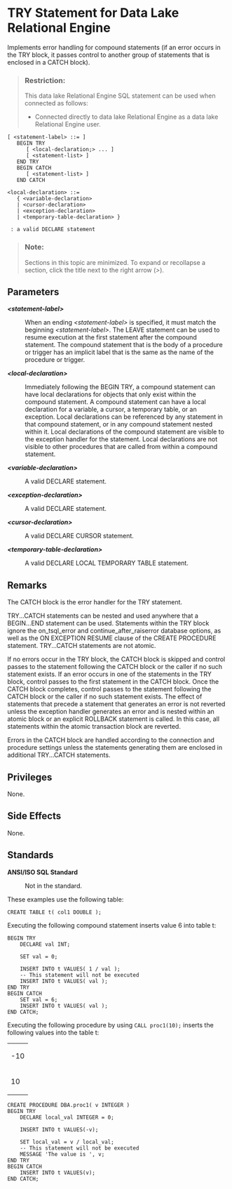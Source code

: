 <!-- loio817faa4f6ce210149928aea666aaa42d -->

# TRY Statement for Data Lake Relational Engine

Implements error handling for compound statements \(if an error occurs in the TRY block, it passes control to another group of statements that is enclosed in a CATCH block\).



> ### Restriction:  
> This data lake Relational Engine SQL statement can be used when connected as follows:
> 
> -   Connected directly to data lake Relational Engine as a data lake Relational Engine user.



```
[ <statement-label> ::= ]
   BEGIN TRY
      [ <local-declaration;> ... ]
      [ <statement-list> ]
   END TRY
   BEGIN CATCH
      [ <statement-list> ]
   END CATCH
```

```
<local-declaration> ::=
   { <variable-declaration>
   | <cursor-declaration>
   | <exception-declaration>
   | <temporary-table-declaration> }
```

```
 : a valid DECLARE statement
```



> ### Note:  
> Sections in this topic are minimized. To expand or recollapse a section, click the title next to the right arrow \(*\>*\).



## Parameters


<dl class="glossary">
<dt><b>

 *<statement-label\>* 

</b></dt>
<dd>

When an ending *<statement-label\>* is specified, it must match the beginning *<statement-label\>*. The LEAVE statement can be used to resume execution at the first statement after the compound statement. The compound statement that is the body of a procedure or trigger has an implicit label that is the same as the name of the procedure or trigger.



</dd><dt><b>

 *<local-declaration\>* 

</b></dt>
<dd>

Immediately following the BEGIN TRY, a compound statement can have local declarations for objects that only exist within the compound statement. A compound statement can have a local declaration for a variable, a cursor, a temporary table, or an exception. Local declarations can be referenced by any statement in that compound statement, or in any compound statement nested within it. Local declarations of the compound statement are visible to the exception handler for the statement. Local declarations are not visible to other procedures that are called from within a compound statement.



</dd><dt><b>

 *<variable-declaration\>* 

</b></dt>
<dd>

A valid DECLARE statement.



</dd><dt><b>

 *<exception-declaration\>* 

</b></dt>
<dd>

A valid DECLARE statement.



</dd><dt><b>

 *<cursor-declaration\>* 

</b></dt>
<dd>

A valid DECLARE CURSOR statement.



</dd><dt><b>

 *<temporary-table-declaration\>* 

</b></dt>
<dd>

A valid DECLARE LOCAL TEMPORARY TABLE statement.



</dd>
</dl>



## Remarks

The CATCH block is the error handler for the TRY statement.

TRY...CATCH statements can be nested and used anywhere that a BEGIN...END statement can be used. Statements within the TRY block ignore the on\_tsql\_error and continue\_after\_raiserror database options, as well as the ON EXCEPTION RESUME clause of the CREATE PROCEDURE statement. TRY...CATCH statements are not atomic.

If no errors occur in the TRY block, the CATCH block is skipped and control passes to the statement following the CATCH block or the caller if no such statement exists. If an error occurs in one of the statements in the TRY block, control passes to the first statement in the CATCH block. Once the CATCH block completes, control passes to the statement following the CATCH block or the caller if no such statement exists. The effect of statements that precede a statement that generates an error is not reverted unless the exception handler generates an error and is nested within an atomic block or an explicit ROLLBACK statement is called. In this case, all statements within the atomic transaction block are reverted.

Errors in the CATCH block are handled according to the connection and procedure settings unless the statements generating them are enclosed in additional TRY...CATCH statements.



## Privileges

None.



## Side Effects

None.



## Standards


<dl>
<dt><b>

ANSI/ISO SQL Standard

</b></dt>
<dd>

Not in the standard.



</dd>
</dl>



These examples use the following table:

```
CREATE TABLE t( col1 DOUBLE );
```

Executing the following compound statement inserts value 6 into table t:

```
BEGIN TRY
    DECLARE val INT;

    SET val = 0;

    INSERT INTO t VALUES( 1 / val );
    -- This statement will not be executed
    INSERT INTO t VALUES( val );
END TRY
BEGIN CATCH
    SET val = 6;
    INSERT INTO t VALUES( val );
END CATCH;
```

Executing the following procedure by using `CALL proc1(10);` inserts the following values into the table t:


<table>
<tr>
<td valign="top">

\-10



</td>
</tr>
<tr>
<td valign="top">

10



</td>
</tr>
</table>

```
CREATE PROCEDURE DBA.proc1( v INTEGER )
BEGIN TRY
    DECLARE local_val INTEGER = 0;

    INSERT INTO t VALUES(-v);

    SET local_val = v / local_val;
    -- This statement will not be executed
    MESSAGE 'The value is ', v;
END TRY
BEGIN CATCH
    INSERT INTO t VALUES(v);
END CATCH;
```

